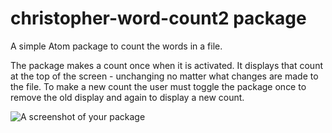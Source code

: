 # christopher-word-count2 package

A simple Atom package to count the words in a file.

The package makes a count once when it is activated. It displays that count at the top of the screen - unchanging no matter what changes are made to the file. To make a new count the user must toggle the package once to remove the old display and again to display a new count. 

![A screenshot of your package](https://cloud.githubusercontent.com/assets/15236021/18976611/6bea340a-8670-11e6-88f7-e779fe5c0deb.png)
